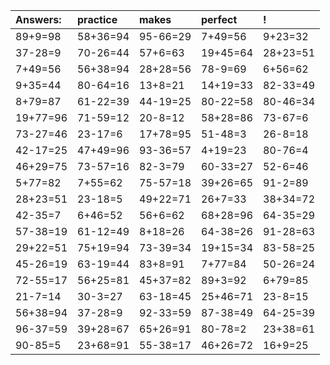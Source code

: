 | Answers: | practice | makes | perfect | ! |
| :--- | :--- | :--- | :--- | :--- |
| 89+9=98 | 58+36=94 | 95-66=29 | 7+49=56 | 9+23=32 | 
| 37-28=9 | 70-26=44 | 57+6=63 | 19+45=64 | 28+23=51 | 
| 7+49=56 | 56+38=94 | 28+28=56 | 78-9=69 | 6+56=62 | 
| 9+35=44 | 80-64=16 | 13+8=21 | 14+19=33 | 82-33=49 | 
| 8+79=87 | 61-22=39 | 44-19=25 | 80-22=58 | 80-46=34 | 
| 19+77=96 | 71-59=12 | 20-8=12 | 58+28=86 | 73-67=6 | 
| 73-27=46 | 23-17=6 | 17+78=95 | 51-48=3 | 26-8=18 | 
| 42-17=25 | 47+49=96 | 93-36=57 | 4+19=23 | 80-76=4 | 
| 46+29=75 | 73-57=16 | 82-3=79 | 60-33=27 | 52-6=46 | 
| 5+77=82 | 7+55=62 | 75-57=18 | 39+26=65 | 91-2=89 | 
| 28+23=51 | 23-18=5 | 49+22=71 | 26+7=33 | 38+34=72 | 
| 42-35=7 | 6+46=52 | 56+6=62 | 68+28=96 | 64-35=29 | 
| 57-38=19 | 61-12=49 | 8+18=26 | 64-38=26 | 91-28=63 | 
| 29+22=51 | 75+19=94 | 73-39=34 | 19+15=34 | 83-58=25 | 
| 45-26=19 | 63-19=44 | 83+8=91 | 7+77=84 | 50-26=24 | 
| 72-55=17 | 56+25=81 | 45+37=82 | 89+3=92 | 6+79=85 | 
| 21-7=14 | 30-3=27 | 63-18=45 | 25+46=71 | 23-8=15 | 
| 56+38=94 | 37-28=9 | 92-33=59 | 87-38=49 | 64-25=39 | 
| 96-37=59 | 39+28=67 | 65+26=91 | 80-78=2 | 23+38=61 | 
| 90-85=5 | 23+68=91 | 55-38=17 | 46+26=72 | 16+9=25 | 
